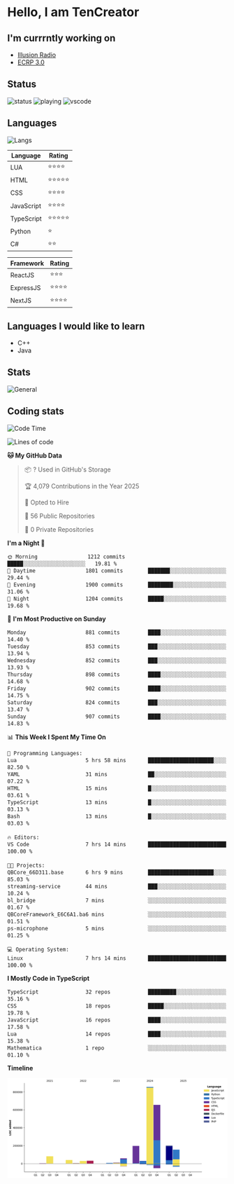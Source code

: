 # Hello, I am TenCreator

## I'm currrntly working on
- [Illusion Radio](https://illusionradio.co.uk/)
- [ECRP 3.0](http://github.com/Emerald-Coast-Roleplay/)

## Status
![status](https://api.statusbadges.me/badge/status/518334475038359555?simple=true&style=for-the-badge)
![playing](https://api.statusbadges.me/badge/playing/518334475038359555?style=for-the-badge)
![vscode](https://api.statusbadges.me/badge/vscode/518334475038359555?style=for-the-badge)

## Languages
![Langs](https://github-readme-stats.vercel.app/api/top-langs/?username=tencreator&layout=compact&theme=radical)


|Language|Rating|
|--------|------|
|LUA|⭐️⭐️⭐️⭐️|
|HTML|⭐️⭐️⭐️⭐️⭐️|
|CSS|⭐️⭐️⭐️⭐️|
|JavaScript|⭐️⭐️⭐️⭐️|
|TypeScript|⭐️⭐️⭐️⭐️⭐️|
|Python|⭐️|
|C#|⭐️⭐️ |

|Framework|Rating|
|--------|------|
|ReactJS|⭐️⭐️⭐|
|ExpressJS|⭐️⭐️⭐️⭐️|
|NextJS|⭐️⭐️⭐⭐️|

## Languages I would like to learn
- C++
- Java

## Stats
![General](https://github-readme-stats.vercel.app/api?username=tencreator&show_icons=true&theme=radical)

## Coding stats

<!--START_SECTION:waka-->
![Code Time](http://img.shields.io/badge/Code%20Time-637%20hrs%2016%20mins-blue)

![Lines of code](https://img.shields.io/badge/From%20Hello%20World%20I%27ve%20Written-2.4%20million%20lines%20of%20code-blue)

**🐱 My GitHub Data** 

> 📦 ? Used in GitHub's Storage 
 > 
> 🏆 4,079 Contributions in the Year 2025
 > 
> 💼 Opted to Hire
 > 
> 📜 56 Public Repositories 
 > 
> 🔑 0 Private Repositories 
 > 
**I'm a Night 🦉** 

```text
🌞 Morning                1212 commits        █████░░░░░░░░░░░░░░░░░░░░   19.81 % 
🌆 Daytime                1801 commits        ███████░░░░░░░░░░░░░░░░░░   29.44 % 
🌃 Evening                1900 commits        ████████░░░░░░░░░░░░░░░░░   31.06 % 
🌙 Night                  1204 commits        █████░░░░░░░░░░░░░░░░░░░░   19.68 % 
```
📅 **I'm Most Productive on Sunday** 

```text
Monday                   881 commits         ████░░░░░░░░░░░░░░░░░░░░░   14.40 % 
Tuesday                  853 commits         ███░░░░░░░░░░░░░░░░░░░░░░   13.94 % 
Wednesday                852 commits         ███░░░░░░░░░░░░░░░░░░░░░░   13.93 % 
Thursday                 898 commits         ████░░░░░░░░░░░░░░░░░░░░░   14.68 % 
Friday                   902 commits         ████░░░░░░░░░░░░░░░░░░░░░   14.75 % 
Saturday                 824 commits         ███░░░░░░░░░░░░░░░░░░░░░░   13.47 % 
Sunday                   907 commits         ████░░░░░░░░░░░░░░░░░░░░░   14.83 % 
```


📊 **This Week I Spent My Time On** 

```text
💬 Programming Languages: 
Lua                      5 hrs 58 mins       █████████████████████░░░░   82.50 % 
YAML                     31 mins             ██░░░░░░░░░░░░░░░░░░░░░░░   07.22 % 
HTML                     15 mins             █░░░░░░░░░░░░░░░░░░░░░░░░   03.61 % 
TypeScript               13 mins             █░░░░░░░░░░░░░░░░░░░░░░░░   03.13 % 
Bash                     13 mins             █░░░░░░░░░░░░░░░░░░░░░░░░   03.03 % 

🔥 Editors: 
VS Code                  7 hrs 14 mins       █████████████████████████   100.00 % 

🐱‍💻 Projects: 
QBCore_66D311.base       6 hrs 9 mins        █████████████████████░░░░   85.03 % 
streaming-service        44 mins             ███░░░░░░░░░░░░░░░░░░░░░░   10.24 % 
bl_bridge                7 mins              ░░░░░░░░░░░░░░░░░░░░░░░░░   01.67 % 
QBCoreFramework_E6C6A1.ba6 mins              ░░░░░░░░░░░░░░░░░░░░░░░░░   01.51 % 
ps-microphone            5 mins              ░░░░░░░░░░░░░░░░░░░░░░░░░   01.25 % 

💻 Operating System: 
Linux                    7 hrs 14 mins       █████████████████████████   100.00 % 
```

**I Mostly Code in TypeScript** 

```text
TypeScript               32 repos            █████████░░░░░░░░░░░░░░░░   35.16 % 
CSS                      18 repos            █████░░░░░░░░░░░░░░░░░░░░   19.78 % 
JavaScript               16 repos            ████░░░░░░░░░░░░░░░░░░░░░   17.58 % 
Lua                      14 repos            ████░░░░░░░░░░░░░░░░░░░░░   15.38 % 
Mathematica              1 repo              ░░░░░░░░░░░░░░░░░░░░░░░░░   01.10 % 
```



**Timeline**

![Lines of Code chart](https://raw.githubusercontent.com/tencreator/tencreator/main/assets/bar_graph.png)


<!--END_SECTION:waka-->
